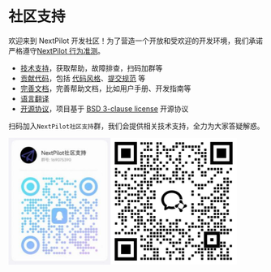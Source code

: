 # 社区支持

欢迎来到 NextPilot 开发社区！为了营造一个开放和受欢迎的开发环境，我们承诺严格遵守[NextPilot 行为准测](./code-of-conduct.md)。

- [技术支持](./support.md)，获取帮助，故障排查，扫码加群等
- [贡献代码](./contribute.md)，包括 [代码风格]()、[提交规范]() 等
- [完善文档]()，完善帮助文档，比如用户手册、开发指南等
- [语言翻译]()
- [开源协议](./license.md)，项目基于 [BSD 3-clause license](https://opensource.org/licenses/BSD-3-Clause) 开源协议

扫码加入`NextPilot社区支持`群，我们会提供相关技术支持，全力为大家答疑解惑。

<img src="./add-to-group.jpeg"  width="450" height="250"/>
